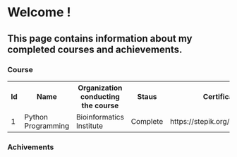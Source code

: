<h1> Welcome !</h1>

<h2>This page contains information about my completed courses and achievements.</h2>
<h3>Course</h3>
<table>
  <tr>
    <th>Id</th>
    <th>Name</th>
    <th>Organization conducting the course</th>
    <th>Staus</th>
    <th>Certificate</th>
  </tr>
  <tr>
    <td>1</td>
    <td>Python Programming</td>
    <td> Bioinformatics Institute</td>
    <td>Complete</td>
    <td> https://stepik.org/cert/964981 </td>
  </tr>
  </table>
<h3> Achivements</h3> 

  
